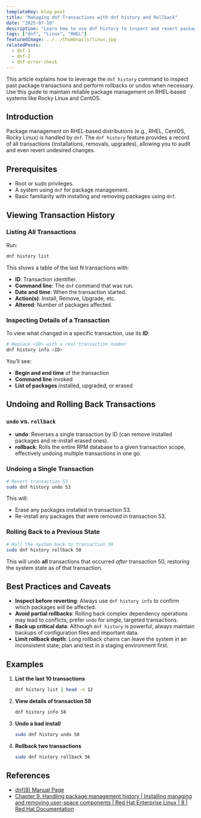 ```yaml
---
templateKey: blog-post
title: "Managing dnf Transactions with dnf history and Rollback"
date: "2025-07-10"
description: "Learn how to use dnf history to inspect and revert package transactions on RHEL-based systems using undo and rollback commands."
tags: ["dnf", "Linux", "RHEL"]
featuredImage: ../../thumbnails/linux.jpg
relatedPosts:
  - dnf-1
  - dnf-2
  - dnf-error-check
---
```


This article explains how to leverage the `dnf history` command to inspect past package transactions and perform rollbacks or undos when necessary. Use this guide to maintain reliable package management on RHEL‑based systems like Rocky Linux and CentOS.

## Introduction

Package management on RHEL‑based distributions (e.g., RHEL, CentOS, Rocky Linux) is handled by `dnf`. The `dnf history` feature provides a record of all transactions (installations, removals, upgrades), allowing you to audit and even revert undesired changes.

## Prerequisites

- Root or sudo privileges.
- A system using `dnf` for package management.
- Basic familiarity with installing and removing packages using `dnf`.

## Viewing Transaction History

### Listing All Transactions

Run:

```bash
dnf history list
```

This shows a table of the last N transactions with:

- **ID**: Transaction identifier.
- **Command line**: The `dnf` command that was run.
- **Date and time**: When the transaction started.
- **Action(s)**: Install, Remove, Upgrade, etc.
- **Altered**: Number of packages affected.

### Inspecting Details of a Transaction

To view what changed in a specific transaction, use its **ID**:

```bash
# Replace <ID> with a real transaction number
dnf history info <ID>
```

You’ll see:

- **Begin and end time** of the transaction
- **Command line** invoked
- **List of packages** installed, upgraded, or erased

## Undoing and Rolling Back Transactions

### `undo` vs. `rollback`

- **undo**: Reverses a single transaction by ID (can remove installed packages and re-install erased ones).
- **rollback**: Rolls the entire RPM database to a given transaction scope, effectively undoing multiple transactions in one go.

### Undoing a Single Transaction

```bash
# Revert transaction 53
sudo dnf history undo 53
```

This will:

- Erase any packages installed in transaction 53.
- Re-install any packages that were removed in transaction 53.

### Rolling Back to a Previous State

```bash
# Roll the system back to transaction 50
sudo dnf history rollback 50
```

This will undo **all** transactions that occurred _after_ transaction 50, restoring the system state as of that transaction.

## Best Practices and Caveats

- **Inspect before reverting**: Always use `dnf history info` to confirm which packages will be affected.
- **Avoid partial rollbacks**: Rolling back complex dependency operations may lead to conflicts; prefer `undo` for single, targeted transactions.
- **Back up critical data**: Although `dnf history` is powerful, always maintain backups of configuration files and important data.
- **Limit rollback depth**: Long rollback chains can leave the system in an inconsistent state; plan and test in a staging environment first.

## Examples

1. **List the last 10 transactions**

   ```bash
   dnf history list | head -n 12
   ```

2. **View details of transaction 58**

   ```bash
   dnf history info 58
   ```

3. **Undo a bad install**

   ```bash
   sudo dnf history undo 58
   ```

4. **Rollback two transactions**

   ```bash
   sudo dnf history rollback 56
   ```

## References

- [dnf(8) Manual Page](https://man7.org/linux/man-pages/man8/dnf.8.html)
- [Chapter 9. Handling package management history | Installing managing and removing user-space components | Red Hat Enterprise Linux | 8 | Red Hat Documentation](https://docs.redhat.com/en/documentation/red_hat_enterprise_linux/8/html/installing_managing_and_removing_user-space_components/handling-package-management-history_using-appstream)
